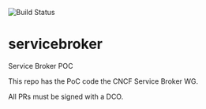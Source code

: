 ![Build Status](https://travis-ci.org/cncf/servicebroker.svg?branch=master)

# servicebroker
Service Broker POC

This repo has the PoC code the CNCF Service Broker WG.

All PRs must be signed with a DCO.
